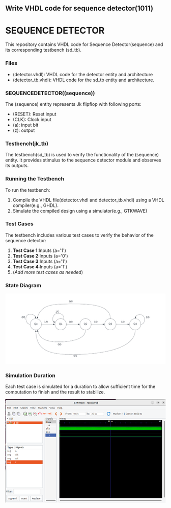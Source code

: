 ## Write VHDL code for sequence detector(1011)

# **SEQUENCE DETECTOR**
This repository contains VHDL code for Sequence Detector(sequence) and its corresponding testbench (sd_tb).

### Files
 - (detector.vhdl): VHDL code for the detector entity and architecture
 - (detector_tb.vhdl): VHDL code for the sd_tb entity and architecture.

### SEQUENCEDETECTOR((sequence))
The (sequence) entity represents Jk flipflop with following ports: 
 - (RESET): Reset input
 - (CLK): Clock input
 - (a):  input bit
 - (z): output

### Testbench(jk_tb)
The testbench(sd_tb) is used to verify the functionality of the (sequence) entity. It provides stimulus to the sequence detector module and observes its outputs.

### Running the Testbench
To run the testbench: 

 1. Compile the VHDL file(detector.vhdl and detector_tb.vhdl) using a VHDL compiler(e.g., GHDL).
 2. Simulate the compiled design using a simulator(e.g., GTKWAVE)

### Test Cases
The testbench includes various test cases to verify the behavior of the sequence detector: 
 1. **Test Case 1**:Inputs (a='1')
 2. **Test Case 2**:Inputs (a='0')
 3. **Test Case 3**:Inputs (a='1')
 4. **Test Case 4**:Inputs (a='1')
 5. (*Add more test cases as needed*)

###  State Diagram
 ![State diagram of sequence detector](/Sequence%20Detection/statediagram.png)
 
### Simulation Duration
 Each test case is simulated for a duration to allow  sufficient time for the computation to finish and the result to stabilize.

 ![Simulation of sequence detector](/Sequence%20Detection/Image_detector.png)